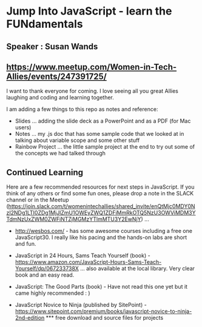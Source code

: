 # Jump Into JavaScript - learn the FUNdamentals
## Speaker : Susan Wands

## https://www.meetup.com/Women-in-Tech-Allies/events/247391725/

I want to thank everyone for coming. I love seeing all you great Allies laughing and coding and learning together.  

I am adding a few things to this repo as notes and reference:
- Slides ... adding the slide deck as a PowerPoint and as a PDF (for Mac users)
- Notes ... my .js doc that has some sample code that we looked at in talking about variable scope and some other stuff
- Rainbow Project ... the little sample project at the end to try out some of the concepts we had talked through

## Continued Learning
Here are a few recommended resources for next steps in JavaScript.  If you think of any others or find some fun ones, please drop a note in the SLACK channel or in the Meetup (https://join.slack.com/t/womenintechallies/shared_invite/enQtMjc0MDY0NzI2NDg1LTI0ZDg1MjJlZmU1OWEyZWQ1ZDFiMmRkOTQ5NzU3OWViMDM3YTdmNzUxZWM0ZWFiNTZjMGMzYTlmMTU3Y2EwNjY) ... 

- http://wesbos.com/ - has some awesome courses including a free one JavaScript30. I really like his pacing and the hands-on labs are short and fun.

- JavaScript in 24 Hours, Sams Teach Yourself (book) - https://www.amazon.com/JavaScript-Hours-Sams-Teach-Yourself/dp/067233738X ... also available at the local library. Very clear book and an easy read.

- JavaScript: The Good Parts (book) - Have not read this one yet but it came highly recommended : )

- JavaScript Novice to Ninja (published by SitePoint) - https://www.sitepoint.com/premium/books/javascript-novice-to-ninja-2nd-edition
  *** free download and source files for projects
